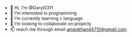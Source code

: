 - 👋 Hi, I’m @Daryl0311
- 👀 I’m interested in programming
- 🌱 I’m currently learning c language
- 💞️ I’m looking to collaborate on projects 
- 📫 reach me through email amankhan44710@gmail.com

<!---
Daryl0311/Daryl0311 is a ✨ special ✨ repository because its `README.md` (this file) appears on your GitHub profile.
You can click the Preview link to take a look at your changes.
--->
